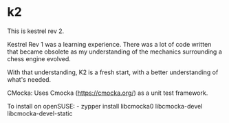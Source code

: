 # k2
This is kestrel rev 2.

Kestrel Rev 1 was a learning experience. There was a lot of code written that became obsolete as my understanding of the mechanics surrounding a chess engine evolved.

With that understanding, K2 is a fresh start, with a better understanding of what's needed.


CMocka:
Uses Cmocka (https://cmocka.org/) as a unit test framework.

To install on openSUSE:
        - zypper install libcmocka0 libcmocka-devel libcmocka-devel-static
        

